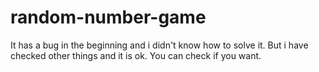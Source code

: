 # random-number-game
It has a bug in the beginning and i didn't know how to solve it. But i have checked other things and it is ok. You can check if you want.
